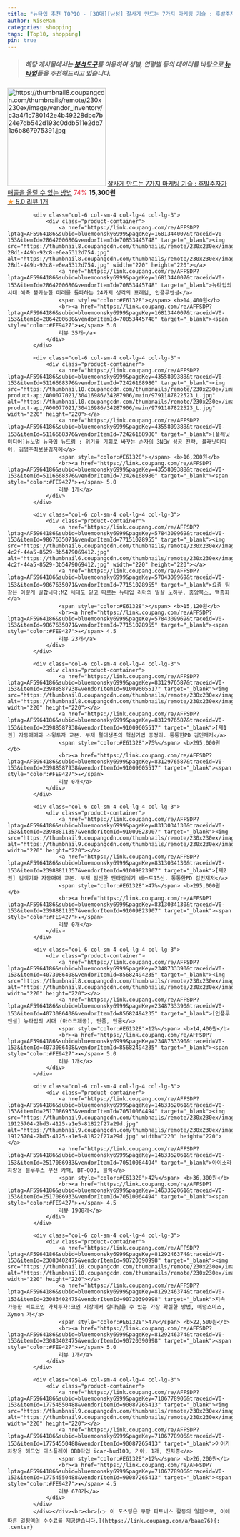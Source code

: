 ```yaml
---
title: "뉴타입 추천 TOP10 - [30대][남성] 잘사게 만드는 7가지 마케팅 기술 : 후발주자가 매출을 올릴 수 있는 방법"
author: WiseMan
categories: shopping
tags: [Top10, shopping]
pin: true
---
```


> ##### 해당 게시물에서는 [**분석도구**](https://itemscout.io/)를 이용하여 **성별**, **연령별** 등의 데이터를 바탕으로 [**뉴타입**](https://link.coupang.com/a/baae76)들을 추천해드리고 있습니다.
<div class="container"><div class="row">
            <div class="col-6 col-sm-4 col-lg-4 col-lg-3">
                <div class="product-container">
                    <a href="https://link.coupang.com/re/AFFSDP?lptag=AF5964186&subid=bluemoonsky6999&pageKey=8029107493&traceid=V0-153&itemId=22444313617&vendorItemId=89488398235" target="_blank"><img src="https://thumbnail8.coupangcdn.com/thumbnails/remote/230x230ex/image/vendor_inventory/c3a4/1c780142e4b49228dbc7b24e7db542d193c0ddb511e2db71a6b867975391.jpg" alt="https://thumbnail8.coupangcdn.com/thumbnails/remote/230x230ex/image/vendor_inventory/c3a4/1c780142e4b49228dbc7b24e7db542d193c0ddb511e2db71a6b867975391.jpg" width="220" height="220"></a>
                    <a href="https://link.coupang.com/re/AFFSDP?lptag=AF5964186&subid=bluemoonsky6999&pageKey=8029107493&traceid=V0-153&itemId=22444313617&vendorItemId=89488398235" target="_blank">잘사게 만드는 7가지 마케팅 기술 : 후발주자가 매출을 올릴 수 있는 방법</a>
                    <span style="color:#E61328">74%</span> <b>15,300원</b>
                    <br><a href="https://link.coupang.com/re/AFFSDP?lptag=AF5964186&subid=bluemoonsky6999&pageKey=8029107493&traceid=V0-153&itemId=22444313617&vendorItemId=89488398235" target="_blank"><span style="color:#FE9427">★</span> 5.0
                    리뷰 1개</a>
                </div>
            </div>
            
            <div class="col-6 col-sm-4 col-lg-4 col-lg-3">
                <div class="product-container">
                    <a href="https://link.coupang.com/re/AFFSDP?lptag=AF5964186&subid=bluemoonsky6999&pageKey=1681344007&traceid=V0-153&itemId=2864200680&vendorItemId=70853445748" target="_blank"><img src="https://thumbnail8.coupangcdn.com/thumbnails/remote/230x230ex/image/retail/images/2020/06/09/9/3/734a92de-28d1-449b-92c8-e6ea5312d754.jpg" alt="https://thumbnail8.coupangcdn.com/thumbnails/remote/230x230ex/image/retail/images/2020/06/09/9/3/734a92de-28d1-449b-92c8-e6ea5312d754.jpg" width="220" height="220"></a>
                    <a href="https://link.coupang.com/re/AFFSDP?lptag=AF5964186&subid=bluemoonsky6999&pageKey=1681344007&traceid=V0-153&itemId=2864200680&vendorItemId=70853445748" target="_blank">뉴타입의 시대:예측 불가능한 미래를 돌파하는 24가지 생각의 프레임, 인플루엔셜</a>
                    <span style="color:#E61328"></span> <b>14,400원</b>
                    <br><a href="https://link.coupang.com/re/AFFSDP?lptag=AF5964186&subid=bluemoonsky6999&pageKey=1681344007&traceid=V0-153&itemId=2864200680&vendorItemId=70853445748" target="_blank"><span style="color:#FE9427">★</span> 5.0
                    리뷰 35개</a>
                </div>
            </div>
            
            <div class="col-6 col-sm-4 col-lg-4 col-lg-3">
                <div class="product-container">
                    <a href="https://link.coupang.com/re/AFFSDP?lptag=AF5964186&subid=bluemoonsky6999&pageKey=4355809388&traceid=V0-153&itemId=5116668376&vendorItemId=72426168980" target="_blank"><img src="https://thumbnail10.coupangcdn.com/thumbnails/remote/230x230ex/image/retail-product-api/A00077021/30416986/34287906/main/9791187822523_L.jpg" alt="https://thumbnail10.coupangcdn.com/thumbnails/remote/230x230ex/image/retail-product-api/A00077021/30416986/34287906/main/9791187822523_L.jpg" width="220" height="220"></a>
                    <a href="https://link.coupang.com/re/AFFSDP?lptag=AF5964186&subid=bluemoonsky6999&pageKey=4355809388&traceid=V0-153&itemId=5116668376&vendorItemId=72426168980" target="_blank">[플래닛미디어]뉴노멀 뉴타입 뉴드림 : 위기를 기회로 바꾸는 손자의 3NEW 성공 전략, 플래닛미디어, 김병주최보윤김지혜</a>
                    <span style="color:#E61328"></span> <b>16,200원</b>
                    <br><a href="https://link.coupang.com/re/AFFSDP?lptag=AF5964186&subid=bluemoonsky6999&pageKey=4355809388&traceid=V0-153&itemId=5116668376&vendorItemId=72426168980" target="_blank"><span style="color:#FE9427">★</span> 5.0
                    리뷰 1개</a>
                </div>
            </div>
            
            <div class="col-6 col-sm-4 col-lg-4 col-lg-3">
                <div class="product-container">
                    <a href="https://link.coupang.com/re/AFFSDP?lptag=AF5964186&subid=bluemoonsky6999&pageKey=5784309969&traceid=V0-153&itemId=9867635071&vendorItemId=77151028955" target="_blank"><img src="https://thumbnail6.coupangcdn.com/thumbnails/remote/230x230ex/image/retail/images/2021/07/04/14/6/4f42ee86-4c2f-44a5-8529-3b5479069412.jpg" alt="https://thumbnail6.coupangcdn.com/thumbnails/remote/230x230ex/image/retail/images/2021/07/04/14/6/4f42ee86-4c2f-44a5-8529-3b5479069412.jpg" width="220" height="220"></a>
                    <a href="https://link.coupang.com/re/AFFSDP?lptag=AF5964186&subid=bluemoonsky6999&pageKey=5784309969&traceid=V0-153&itemId=9867635071&vendorItemId=77151028955" target="_blank">요즘 팀장은 이렇게 일합니다:MZ 세대도 믿고 따르는 뉴타입 리더의 일잘 노하우, 중앙북스, 백종화</a>
                    <span style="color:#E61328"></span> <b>15,120원</b>
                    <br><a href="https://link.coupang.com/re/AFFSDP?lptag=AF5964186&subid=bluemoonsky6999&pageKey=5784309969&traceid=V0-153&itemId=9867635071&vendorItemId=77151028955" target="_blank"><span style="color:#FE9427">★</span> 4.5
                    리뷰 23개</a>
                </div>
            </div>
            
            <div class="col-6 col-sm-4 col-lg-4 col-lg-3">
                <div class="product-container">
                    <a href="https://link.coupang.com/re/AFFSDP?lptag=AF5964186&subid=bluemoonsky6999&pageKey=8312976587&traceid=V0-153&itemId=23988587938&vendorItemId=91009605517" target="_blank"><img src="https://thumbnail8.coupangcdn.com/thumbnails/remote/230x230ex/image/vendor_inventory/1905/85274a9f6b808bdf18a3c9471ce400a106812d9af27497d63d9afcabf51d.jpg" alt="https://thumbnail8.coupangcdn.com/thumbnails/remote/230x230ex/image/vendor_inventory/1905/85274a9f6b808bdf18a3c9471ce400a106812d9af27497d63d9afcabf51d.jpg" width="220" height="220"></a>
                    <a href="https://link.coupang.com/re/AFFSDP?lptag=AF5964186&subid=bluemoonsky6999&pageKey=8312976587&traceid=V0-153&itemId=23988587938&vendorItemId=91009605517" target="_blank">[제1권] 자동매매와 스윙투자 교본. 부제 절대생존의 핵심기법 총정리. 통통한PD 김민재저</a>
                    <span style="color:#E61328">75%</span> <b>295,000원</b>
                    <br><a href="https://link.coupang.com/re/AFFSDP?lptag=AF5964186&subid=bluemoonsky6999&pageKey=8312976587&traceid=V0-153&itemId=23988587938&vendorItemId=91009605517" target="_blank"><span style="color:#FE9427">★</span> 
                    리뷰 0개</a>
                </div>
            </div>
            
            <div class="col-6 col-sm-4 col-lg-4 col-lg-3">
                <div class="product-container">
                    <a href="https://link.coupang.com/re/AFFSDP?lptag=AF5964186&subid=bluemoonsky6999&pageKey=8313034130&traceid=V0-153&itemId=23988811357&vendorItemId=91009823907" target="_blank"><img src="https://thumbnail9.coupangcdn.com/thumbnails/remote/230x230ex/image/vendor_inventory/5ee6/d86f5aebf9d96d5ff05a853f27e16df14d9ab8e69df54a4dd646bb47ae0d.jpg" alt="https://thumbnail9.coupangcdn.com/thumbnails/remote/230x230ex/image/vendor_inventory/5ee6/d86f5aebf9d96d5ff05a853f27e16df14d9ab8e69df54a4dd646bb47ae0d.jpg" width="220" height="220"></a>
                    <a href="https://link.coupang.com/re/AFFSDP?lptag=AF5964186&subid=bluemoonsky6999&pageKey=8313034130&traceid=V0-153&itemId=23988811357&vendorItemId=91009823907" target="_blank">[제2권] 검색기와 자동매매 교본. 부제 엄선한 단타검색기 베스트15선. 통통한PD 김민재저</a>
                    <span style="color:#E61328">47%</span> <b>295,000원</b>
                    <br><a href="https://link.coupang.com/re/AFFSDP?lptag=AF5964186&subid=bluemoonsky6999&pageKey=8313034130&traceid=V0-153&itemId=23988811357&vendorItemId=91009823907" target="_blank"><span style="color:#FE9427">★</span> 
                    리뷰 0개</a>
                </div>
            </div>
            
            <div class="col-6 col-sm-4 col-lg-4 col-lg-3">
                <div class="product-container">
                    <a href="https://link.coupang.com/re/AFFSDP?lptag=AF5964186&subid=bluemoonsky6999&pageKey=2348733390&traceid=V0-153&itemId=4073086408&vendorItemId=85682494235" target="_blank"><img src="https://thumbnail8.coupangcdn.com/thumbnails/remote/230x230ex/image/vendor_inventory/c0f9/804103d03bba4910a738c44fef99a45083140bd2bc436993e6edb9d36168.jpg" alt="https://thumbnail8.coupangcdn.com/thumbnails/remote/230x230ex/image/vendor_inventory/c0f9/804103d03bba4910a738c44fef99a45083140bd2bc436993e6edb9d36168.jpg" width="220" height="220"></a>
                    <a href="https://link.coupang.com/re/AFFSDP?lptag=AF5964186&subid=bluemoonsky6999&pageKey=2348733390&traceid=V0-153&itemId=4073086408&vendorItemId=85682494235" target="_blank">[인플루엔셜] 뉴타입의 시대 (마스크제공), 단품, 단품</a>
                    <span style="color:#E61328">12%</span> <b>14,400원</b>
                    <br><a href="https://link.coupang.com/re/AFFSDP?lptag=AF5964186&subid=bluemoonsky6999&pageKey=2348733390&traceid=V0-153&itemId=4073086408&vendorItemId=85682494235" target="_blank"><span style="color:#FE9427">★</span> 5.0
                    리뷰 1개</a>
                </div>
            </div>
            
            <div class="col-6 col-sm-4 col-lg-4 col-lg-3">
                <div class="product-container">
                    <a href="https://link.coupang.com/re/AFFSDP?lptag=AF5964186&subid=bluemoonsky6999&pageKey=1463362061&traceid=V0-153&itemId=2517086933&vendorItemId=70510064494" target="_blank"><img src="https://thumbnail9.coupangcdn.com/thumbnails/remote/230x230ex/image/retail/images/789388010787525-19125704-2bd3-4125-a1e5-81822f27a29d.jpg" alt="https://thumbnail9.coupangcdn.com/thumbnails/remote/230x230ex/image/retail/images/789388010787525-19125704-2bd3-4125-a1e5-81822f27a29d.jpg" width="220" height="220"></a>
                    <a href="https://link.coupang.com/re/AFFSDP?lptag=AF5964186&subid=bluemoonsky6999&pageKey=1463362061&traceid=V0-153&itemId=2517086933&vendorItemId=70510064494" target="_blank">아이소라 차량용 블루투스 무선 카팩, BT-003, 블랙</a>
                    <span style="color:#E61328">42%</span> <b>36,300원</b>
                    <br><a href="https://link.coupang.com/re/AFFSDP?lptag=AF5964186&subid=bluemoonsky6999&pageKey=1463362061&traceid=V0-153&itemId=2517086933&vendorItemId=70510064494" target="_blank"><span style="color:#FE9427">★</span> 4.5
                    리뷰 1908개</a>
                </div>
            </div>
            
            <div class="col-6 col-sm-4 col-lg-4 col-lg-3">
                <div class="product-container">
                    <a href="https://link.coupang.com/re/AFFSDP?lptag=AF5964186&subid=bluemoonsky6999&pageKey=8129246374&traceid=V0-153&itemId=23083402475&vendorItemId=90720390998" target="_blank"><img src="https://thumbnail10.coupangcdn.com/thumbnails/remote/230x230ex/image/vendor_inventory/ad86/6bd1d91435fa59395687d8e88b7e79dbd633c8a5eaf23f968a63b7dd9790.jpg" alt="https://thumbnail10.coupangcdn.com/thumbnails/remote/230x230ex/image/vendor_inventory/ad86/6bd1d91435fa59395687d8e88b7e79dbd633c8a5eaf23f968a63b7dd9790.jpg" width="220" height="220"></a>
                    <a href="https://link.coupang.com/re/AFFSDP?lptag=AF5964186&subid=bluemoonsky6999&pageKey=8129246374&traceid=V0-153&itemId=23083402475&vendorItemId=90720390998" target="_blank">지속 가능한 비트코인 가치투자:코인 시장에서 살아남을 수 있는 가장 확실한 방법, 애덤스미스, Xymon 저</a>
                    <span style="color:#E61328">47%</span> <b>22,500원</b>
                    <br><a href="https://link.coupang.com/re/AFFSDP?lptag=AF5964186&subid=bluemoonsky6999&pageKey=8129246374&traceid=V0-153&itemId=23083402475&vendorItemId=90720390998" target="_blank"><span style="color:#FE9427">★</span> 5.0
                    리뷰 1개</a>
                </div>
            </div>
            
            <div class="col-6 col-sm-4 col-lg-4 col-lg-3">
                <div class="product-container">
                    <a href="https://link.coupang.com/re/AFFSDP?lptag=AF5964186&subid=bluemoonsky6999&pageKey=7106778906&traceid=V0-153&itemId=17754550488&vendorItemId=90087265413" target="_blank"><img src="https://thumbnail9.coupangcdn.com/thumbnails/remote/230x230ex/image/vendor_inventory/e27d/2aaf5a93c81314f930190041d1b39307c80a5a34e03ac51b024c9ca2aae5.JPG" alt="https://thumbnail9.coupangcdn.com/thumbnails/remote/230x230ex/image/vendor_inventory/e27d/2aaf5a93c81314f930190041d1b39307c80a5a34e03ac51b024c9ca2aae5.JPG" width="220" height="220"></a>
                    <a href="https://link.coupang.com/re/AFFSDP?lptag=AF5964186&subid=bluemoonsky6999&pageKey=7106778906&traceid=V0-153&itemId=17754550488&vendorItemId=90087265413" target="_blank">아이카 차량용 헤드업 디스플레이 OBD타입 icar-hud100, 기아, 1개, 전차종</a>
                    <span style="color:#E61328">12%</span> <b>26,200원</b>
                    <br><a href="https://link.coupang.com/re/AFFSDP?lptag=AF5964186&subid=bluemoonsky6999&pageKey=7106778906&traceid=V0-153&itemId=17754550488&vendorItemId=90087265413" target="_blank"><span style="color:#FE9427">★</span> 4.5
                    리뷰 670개</a>
                </div>
            </div>
            </div></div><br><br>[👉 이 포스팅은 쿠팡 파트너스 활동의 일환으로, 이에 따른 일정액의 수수료를 제공받습니다.](https://link.coupang.com/a/baae76){: .center}